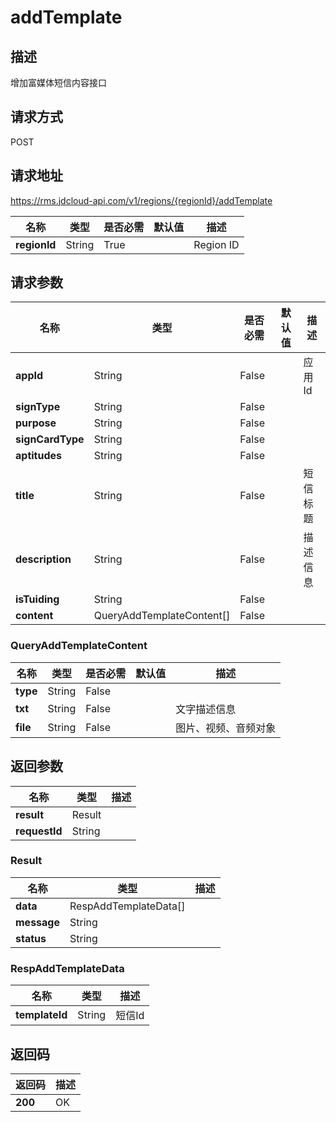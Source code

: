 # addTemplate


## 描述
增加富媒体短信内容接口

## 请求方式
POST

## 请求地址
https://rms.jdcloud-api.com/v1/regions/{regionId}/addTemplate

|名称|类型|是否必需|默认值|描述|
|---|---|---|---|---|
|**regionId**|String|True| |Region ID|

## 请求参数
|名称|类型|是否必需|默认值|描述|
|---|---|---|---|---|
|**appId**|String|False| |应用Id|
|**signType**|String|False| ||
|**purpose**|String|False| ||
|**signCardType**|String|False| ||
|**aptitudes**|String|False| ||
|**title**|String|False| |短信标题|
|**description**|String|False| |描述信息|
|**isTuiding**|String|False| ||
|**content**|QueryAddTemplateContent[]|False| ||

### QueryAddTemplateContent
|名称|类型|是否必需|默认值|描述|
|---|---|---|---|---|
|**type**|String|False| ||
|**txt**|String|False| |文字描述信息|
|**file**|String|False| |图片、视频、音频对象|

## 返回参数
|名称|类型|描述|
|---|---|---|
|**result**|Result| |
|**requestId**|String||

### Result
|名称|类型|描述|
|---|---|---|
|**data**|RespAddTemplateData[]| |
|**message**|String||
|**status**|String||
### RespAddTemplateData
|名称|类型|描述|
|---|---|---|
|**templateId**|String|短信Id|

## 返回码
|返回码|描述|
|---|---|
|**200**|OK|
